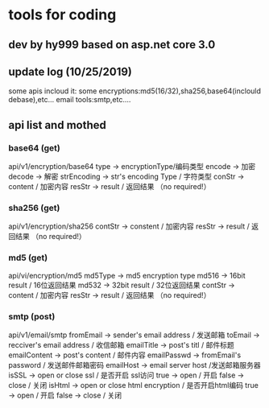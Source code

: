 # tools for coding
## dev by hy999 based on asp.net core 3.0

## update log (10/25/2019)
some apis incloud it:
some encryptions:md5(16/32),sha256,base64(inclould debase),etc...
email tools:smtp,etc....
## api list and mothed
### base64 (get)
api/v1/encryption/base64
	type -> encryptionType/编码类型
		encode -> 加密
		decode -> 解密
	strEncoding -> str's encoding Type / 字符类型
  	conStr -> content / 加密内容
	resStr -> result / 返回结果 （no required!）

### sha256 (get)
api/v1/encryption/sha256
	contStr -> constent / 加密内容
	resStr -> result / 返回结果 （no required!）

### md5 (get)
api/vi/encryption/md5
	md5Type -> md5 encryption type
		md516 -> 16bit result  / 16位返回结果
		md532 -> 32bit result / 32位返回结果
	contStr -> content / 加密内容
	resStr -> result / 返回结果 （no required!）
### smtp (post)
api/v1/email/smtp
	fromEmail -> sender's email address / 发送邮箱
	toEmail -> recciver's email address / 收信邮箱
	emailTitle -> post's titl / 邮件标题
	emailContent -> post's content / 邮件内容
	emailPasswd -> fromEmail's password / 发送邮件邮箱密码
	emailHost -> email server host /发送邮箱服务器
	isSSL -> open or close ssl / 是否开启 ssl访问
		true -> open / 开启
		false -> close / 关闭
	isHtml -> open or close html encryption / 是否开启html编码
		true -> open / 开启
                false -> close / 关闭



